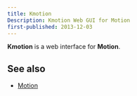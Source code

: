 ```yaml
---
title: Kmotion
Description: Kmotion Web GUI for Motion
first-published: 2013-12-03
---
```


**Kmotion** is a web interface for **Motion**.

See also
--------

*   [Motion](/posts/motion/)
